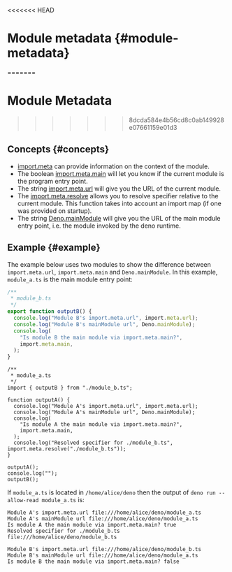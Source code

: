 <<<<<<< HEAD
# Module metadata {#module-metadata}
=======
# Module Metadata
>>>>>>> 8dcda584e4b56cd8c0ab149928e07661159e01d3

## Concepts {#concepts}

- [import.meta](https://developer.mozilla.org/en-US/docs/Web/JavaScript/Reference/Statements/import.meta)
  can provide information on the context of the module.
- The boolean [import.meta.main](/api?s=ImportMeta#prop_main) will let you know
  if the current module is the program entry point.
- The string [import.meta.url](/api?s=ImportMeta#prop_url) will give you the URL
  of the current module.
- The [import.meta.resolve](/api?s=ImportMeta#prop_resolve) allows you to
  resolve specifier relative to the current module. This function takes into
  account an import map (if one was provided on startup).
- The string [Deno.mainModule](/api?s=Deno.mainModule) will give you the URL of
  the main module entry point, i.e. the module invoked by the deno runtime.

## Example {#example}

The example below uses two modules to show the difference between
`import.meta.url`, `import.meta.main` and `Deno.mainModule`. In this example,
`module_a.ts` is the main module entry point:

```ts
/**
 * module_b.ts
 */
export function outputB() {
  console.log("Module B's import.meta.url", import.meta.url);
  console.log("Module B's mainModule url", Deno.mainModule);
  console.log(
    "Is module B the main module via import.meta.main?",
    import.meta.main,
  );
}
```

```ts, ignore
/**
 * module_a.ts
 */
import { outputB } from "./module_b.ts";

function outputA() {
  console.log("Module A's import.meta.url", import.meta.url);
  console.log("Module A's mainModule url", Deno.mainModule);
  console.log(
    "Is module A the main module via import.meta.main?",
    import.meta.main,
  );
  console.log("Resolved specifier for ./module_b.ts", import.meta.resolve("./module_b.ts"));
}

outputA();
console.log("");
outputB();
```

If `module_a.ts` is located in `/home/alice/deno` then the output of
`deno run --allow-read module_a.ts` is:

```
Module A's import.meta.url file:///home/alice/deno/module_a.ts
Module A's mainModule url file:///home/alice/deno/module_a.ts
Is module A the main module via import.meta.main? true
Resolved specifier for ./module_b.ts file:///home/alice/deno/module_b.ts

Module B's import.meta.url file:///home/alice/deno/module_b.ts
Module B's mainModule url file:///home/alice/deno/module_a.ts
Is module B the main module via import.meta.main? false
```
